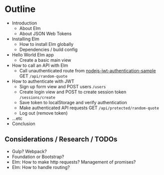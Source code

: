 # Outline

- Introduction
    - About Elm
    - About JSON Web Tokens
- Installing Elm
    - How to install Elm globally
    - Dependencies / build config
- Hello World Elm app 
    - Create a basic main view
- How to call an API with Elm
    - Call unauthenticated route from [nodejs-jwt-authentication-sample](https://github.com/auth0-blog/nodejs-jwt-authentication-sample) GET `/api/random-quote`
- How to authenticate with JWT
    - Sign up form view and POST users `/users`
    - Create login view and POST to create session token `/sessions/create`
    - Save token to localStorage and verify authentication
    - Make authenticated API requests GET `/api/protected/random-quote`
    - Log out (remove token)
- ...etc
- Conclusion

## Considerations / Research / TODOs

- Gulp? Webpack?
- Foundation or Bootstrap?
- Elm: How to make http requests? Management of promises?
- Elm: How to handle routing?